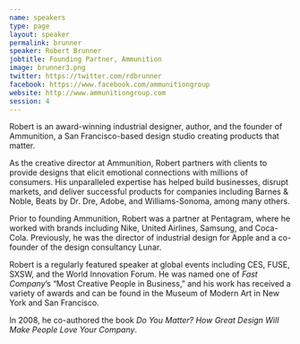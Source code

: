 ```yaml
---
name: speakers
type: page
layout: speaker
permalink: brunner
speaker: Robert Brunner
jobtitle: Founding Partner, Ammunition
image: brunner3.png
twitter: https://twitter.com/rdbrunner
facebook: https://www.facebook.com/ammunitiongroup
website: http://www.ammunitiongroup.com
session: 4
---
```

Robert is an award-winning industrial designer, author, and the founder of Ammunition, a San Francisco-based design studio creating products that matter.

As the creative director at Ammunition, Robert partners with clients to provide designs that elicit emotional connections with millions of consumers. His unparalleled expertise has helped build businesses, disrupt markets, and deliver successful products for companies including Barnes & Noble, Beats by Dr. Dre, Adobe, and Williams-Sonoma, among many others.

Prior to founding Ammunition, Robert was a partner at Pentagram, where he worked with brands including Nike, United Airlines, Samsung, and Coca-Cola. Previously, he was the director of industrial design for Apple and a co-founder of the design consultancy Lunar.

Robert is a regularly featured speaker at global events including CES, FUSE, SXSW, and the World Innovation Forum. He was named one of <em>Fast Company</em>’s “Most Creative People in Business,” and his work has received a variety of awards and can be found in the Museum of Modern Art in New York and San Francisco.

In 2008, he co-authored the book <em>Do You Matter? How Great Design Will Make People Love Your Company</em>.